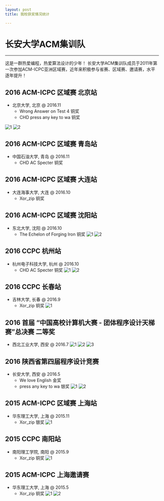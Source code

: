 ```yaml
---
layout: post
title: 我校获奖情况统计

---
```




# 长安大学ACM集训队

---
这是一群热爱编程，热爱算法设计的少年！
长安大学ACM集训队成员于2011年第一次参加ACM-ICPC亚洲区域赛，近年来积极参与省赛、区域赛、邀请赛，水平逐年提升！

## 2016 ACM-ICPC 区域赛 北京站
- 北京大学, 北京 @ 2016.11
	- Wrong Answer on Test 4 铜奖
	- CHD press any key to wa 铜奖

![1](http://static.zybuluo.com/clw/v7piza2efs7tgojjh1d70aim/2e829111ef4626da.jpg)
![2](http://static.zybuluo.com/clw/ecx52gxnyrcsq4jqm2v5pb3f/a01b2cd4ec91e68e.jpg)

## 2016 ACM-ICPC 区域赛 青岛站
- 中国石油大学, 青岛 @ 2016.11
	- CHD AC Specter 铜奖


## 2016 ACM-ICPC 区域赛 大连站
- 大连海事大学, 大连 @ 2016.10
	- Xor_zip 铜奖


## 2016 ACM-ICPC 区域赛  沈阳站  
- 东北大学, 沈阳 @ 2016.10
	- The Echelon of Forging Iron 铜奖
![1](http://static.zybuluo.com/clw/mqzz75c0trkekgx5a0whvrbw/a912c4a338e50963.jpg)
![2]( http://a1.qpic.cn/psb?/V138QTKf1x0eXX/Lj7qvWCHjh.CIuFvm2.5Kbxs3ncjzwJU3*ImBdhEtgI!/b/dLAAAAAAAAAA&ek=1&kp=1&pt=0&bo=5AirBuQIqwYFACM!&vuin=523649410&tm=1504753200&sce=50-1-1&rf=viewer_311)


## 2016 CCPC 杭州站
- 杭州电子科技大学, 杭州 @ 2016.10
	- CHD AC Specter 铜奖
![1](http://static.zybuluo.com/clw/aue8q1ed8onvptsdfklk5af5/8c0d8ebf43bbe2f9.jpg)
![2](http://static.zybuluo.com/clw/mcx014td1pc8w6rifbg7xxah/c1d442d1d995a97e.jpg)

## 2016 CCPC 长春站
- 吉林大学, 长春 @ 2016.9
	- Xor_zip 铜奖
![1](http://a2.qpic.cn/psb?/V127xSTW2pfFA9/EhnlON7ZCfkFjGhqSrQmja*0Qauu9pfHypoxXu0EGiU!/b/dB4BAAAAAAAA&bo=oAU4BOQIqwYRCeY!&rf=viewer_4)

## 2016 首届 “中国高校计算机大赛 - 团体程序设计天梯赛”总决赛 二等奖
- 西北工业大学, 西安 @ 2016.7
![1](http://static.zybuluo.com/clw/08kft53g97oehkotiv9tvwq3/48ee7cd4ee248c67.jpg)
![2](http://static.zybuluo.com/clw/kysxzxkc632r9kw6ewpsewz7/c3da228e1659e276.jpg)
![3](http://static.zybuluo.com/clw/netiwkzez9f2f4ylybehpijt/f673c9b3148b5664.jpg )

## 2016 陕西省第四届程序设计竞赛  
- 长安大学, 西安 @ 2016.5
	- We love English 金奖
	- press any key to wa 银奖
![1](http://static.zybuluo.com/clw/baw9j6qjfe3hljthxbw0w6i7/40671c88d932bddb.jpg)
![2](http://static.zybuluo.com/clw/skl4r41vux4weokl5raa4a9k/1cea15949f4e0d5b.jpg)

## 2015 ACM-ICPC 区域赛 上海站  
- 华东理工大学, 上海 @ 2015.11
	- Xor_zip 银奖
![1](http://static.zybuluo.com/clw/yqg0qmps8ygvlfg0kq60urnj/fd6d9b5ec402c432.jpg)


## 2015 CCPC 南阳站
- 南阳理工学院, 南阳 @ 2015.9
	- Xor_zip 铜奖
![1](http://static.zybuluo.com/clw/w4ps4mq9n7pbfgmtey2froxa/edfcbaab541e32ab.jpg )


## 2015 ACM-ICPC 上海邀请赛
- 华东理工大学, 上海 @ 2015.5
	- Xor_zip 铜奖
![1](http://static.zybuluo.com/clw/yjie9w98vfzudunnhznvk23k/420fbe3e4d03198e.jpg)
![2](http://static.zybuluo.com/clw/su4o2yicbh80klon30dg0irz/592b66c81c3789e5.jpg)




















